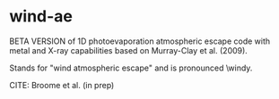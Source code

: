 # wind-ae
BETA VERSION of 1D photoevaporation atmospheric escape code with metal and X-ray capabilities based on Murray-Clay et al. (2009).

Stands for "wind atmospheric escape" and is pronounced \windy\.

CITE: Broome et al. (in prep)
